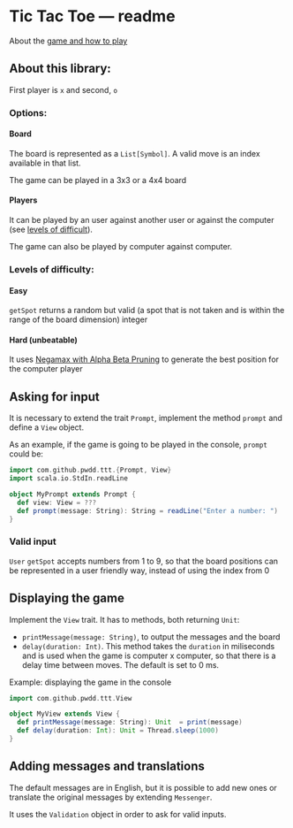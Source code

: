 # Tic Tac Toe &mdash; readme

About the [game and how to play](https://en.wikipedia.org/wiki/Tic-tac-toe)

## About this library:

  First player is `x` and second, `o`

  ### Options:
  
  #### Board
  
  The board is represented as a `List[Symbol]`. A valid move is an index available in that list.
  
  The game can be played in a 3x3 or a 4x4 board
  
  #### Players
  
  It can be played by an user against another user or against the computer (see [levels of difficult](#levels-of-difficulty)).
  
  The game can also be played by computer against computer.
  
  ### Levels of difficulty:
  
  #### Easy
  
  `getSpot` returns a random but valid (a spot that is not taken and is within the range of the board dimension) integer
  
  #### Hard (unbeatable)
  
  It uses [Negamax with Alpha Beta Pruning](https://en.wikipedia.org/wiki/Negamax#Negamax_with_alpha_beta_pruning) to generate the best position for the computer player
  

## Asking for input

It is necessary to extend the trait `Prompt`, implement the method `prompt` and define a `View` object. 

As an example, if the game is going to be played in the console, `prompt` could be: 

```scala
import com.github.pwdd.ttt.{Prompt, View}
import scala.io.StdIn.readLine

object MyPrompt extends Prompt {
  def view: View = ???
  def prompt(message: String): String = readLine("Enter a number: ")
}
```

### Valid input

  `User` `getSpot` accepts numbers from 1 to 9, so that the board positions can be represented in a user friendly way, instead of using the index from 0

## Displaying the game

Implement the `View` trait. It has to methods, both returning `Unit`:

- `printMessage(message: String)`, to output the messages and the board
- `delay(duration: Int)`. This method takes the `duration` in miliseconds and is used when the game is computer x computer, so that there is a delay time between moves. The default is set to 0 ms.

Example: displaying the game in the console

```scala
import com.github.pwdd.ttt.View

object MyView extends View {
  def printMessage(message: String): Unit  = print(message)
  def delay(duration: Int): Unit = Thread.sleep(1000)
}
```

## Adding messages and translations

The default messages are in English, but it is possible to add new ones or translate the original messages by extending `Messenger`.

It uses the `Validation` object in order to ask for valid inputs.
